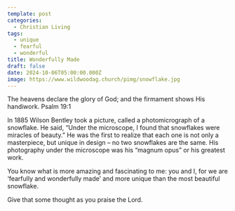 ```yaml
---
template: post
categories:
  - Christian Living
tags:
  - unique
  - fearful
  - wonderful
title: Wonderfully Made
draft: false
date: 2024-10-06T05:00:00.000Z
image: https://www.wildwoodag.church/pimg/snowflake.jpg
---
```

The heavens declare the glory of God; and the firmament shows His handiwork. Psalm 19:1

In 1885 Wilson Bentley took a picture, called a photomicrograph of a snowflake. He said, “Under the microscope, I found that snowflakes were miracles of beauty.” He was the first to realize that each one is not only a masterpiece, but unique in design – no two snowflakes are the same. His photography under the microscope was his “magnum opus” or his greatest work. 

You know what is more amazing and fascinating to me: you and I, for we are ‘fearfully and wonderfully made’ and more unique than the most beautiful snowflake.

Give that some thought as you praise the Lord.